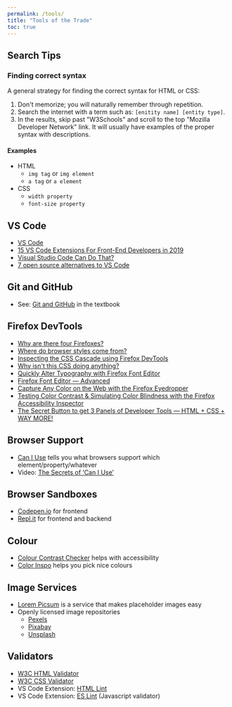 ```yaml
---
permalink: /tools/
title: "Tools of the Trade"
toc: true
---
```

## Search Tips
### Finding correct syntax
A general strategy for finding the correct syntax for HTML or CSS:
1. Don't memorize; you will naturally remember through repetition.
2. Search the internet with a term such as: `[enitity name] [entity type]`.
3. In the results, skip past "W3Schools" and scroll to the top "Mozilla Developer Network" link. It will usually have examples of the proper syntax with descriptions.

#### Examples
- HTML
  - `img tag` or `img element`
  - `a tag` or `a element`
- CSS
  - `width property`
  - `font-size property`

## VS Code
- [VS Code](https://code.visualstudio.com/)
- [15 VS Code Extensions For Front-End Developers in 2019](https://youtu.be/LdF2RcelRg0)
- [Visual Studio Code Can Do That?](https://www.smashingmagazine.com/2018/01/visual-studio-code/)
- [7 open source alternatives to VS Code](https://opensource.com/article/20/6/open-source-alternatives-vs-code)

## Git and GitHub
- See: [Git and GitHub](https://developer.mozilla.org/en-US/docs/Learn/Tools_and_testing/GitHub) in the textbook

## Firefox DevTools
- [Why are there four Firefoxes?](https://www.youtube.com/watch?v=qQ1oQJJn1nQ)
- [Where do browser styles come from?](https://youtu.be/spK_S0HfzFw)
- [Inspecting the CSS Cascade using Firefox DevTools](https://youtu.be/Sp9ZfSvpf7A)
- [Why isn't this CSS doing anything?](https://youtu.be/O3DAm82vIvU)
- [Quickly Alter Typography with Firefox Font Editor](https://youtu.be/UazfLa1O94M)
- [Firefox Font Editor — Advanced](https://youtu.be/RYP7jKMWkVY)
- [Capture Any Color on the Web with the Firefox Eyedropper](https://youtu.be/Mh15ozzy82A)
- [Testing Color Contrast & Simulating Color Blindness with the Firefox Accessibility Inspector](https://youtu.be/eBefjaWud-M)
- [The Secret Button to get 3 Panels of Developer Tools — HTML + CSS + WAY MORE!](https://youtu.be/N6aMLUZ-v3w)

## Browser Support
- [Can I Use](https://caniuse.com/) tells you what browsers support which element/property/whatever
- Video: [The Secrets of ‘Can I Use’](https://www.youtube.com/watch?v=WM_cKHH7bZ0)

## Browser Sandboxes
- [Codepen.io](https://codepen.io/) for frontend
- [Repl.it](https://repl.it/) for frontend and backend

## Colour
- [Colour Contrast Checker](https://contrast-ratio.com/) helps with accessibility
- [Color Inspo](https://colorsinspo.com/) helps you pick nice colours

## Image Services
- [Lorem Picsum](https://picsum.photos/) is a service that makes placeholder images easy
- Openly licensed image repositories
  - [Pexels](https://www.pexels.com/)
  - [Pixabay](https://pixabay.com/)
  - [Unsplash](https://unsplash.com/)

## Validators
- [W3C HTML Validator](https://validator.w3.org/)
- [W3C CSS Validator](https://jigsaw.w3.org/css-validator/)
- VS Code Extension: [HTML Lint](https://marketplace.visualstudio.com/items?itemName=mkaufman.HTMLHint)
- VS Code Extension: [ES Lint](https://marketplace.visualstudio.com/items?itemName=dbaeumer.vscode-eslint) (Javascript validator)